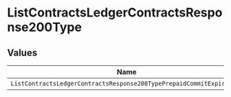 # ListContractsLedgerContractsResponse200Type


## Values

| Name                                                                 | Value                                                                |
| -------------------------------------------------------------------- | -------------------------------------------------------------------- |
| `ListContractsLedgerContractsResponse200TypePrepaidCommitExpiration` | PREPAID_COMMIT_EXPIRATION                                            |